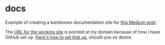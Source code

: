# docs

Example of creating a barebones documentation site for [this Medium post](https://medium.com/@DawnPaladin/creating-a-simple-documentation-site-in-markdown-2ef2fb3ffcf7#.emsqb7n35).

The [URL for the working site](http://jamesharris.design/docs/www/) is pointed at my domain because of how I have GitHub set up. [Here's how to set that up](https://help.github.com/articles/using-a-custom-domain-with-github-pages/), should you so desire.
